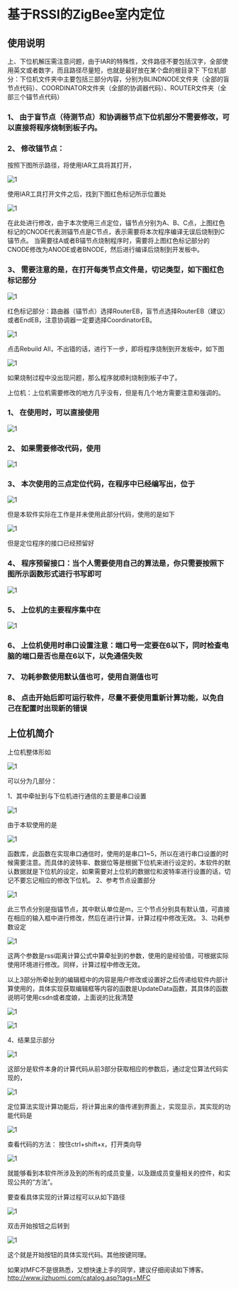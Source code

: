 # 基于RSSI的ZigBee室内定位 

## 使用说明

上、下位机解压需注意问题，由于IAR的特殊性，文件路径不要包括汉字，全部使用英文或者数字，而且路径尽量短，也就是最好放在某个盘的根目录下
下位机部分：下位机文件夹中主要包括三部分内容，分别为BLINDNODE文件夹（全部的盲节点代码）、COORDINATOR文件夹（全部的协调器代码）、ROUTER文件夹（全部三个锚节点代码） 


### 1、 由于盲节点（待测节点）和协调器节点下位机部分不需要修改，可以直接将程序烧制到板子内。 

### 2、	修改锚节点：
按照下图所示路径，将使用IAR工具将其打开， 

![1](./images/image1.png)

使用IAR工具打开文件之后，找到下图红色标记所示位置处

![1](./images/image2.png) 

在此处进行修改，由于本次使用三点定位，锚节点分别为A、B、C点，上图红色标记的CNODE代表测锚节点是C节点，表示需要将本次程序编译无误后烧制到C锚节点。
当需要往A或者B锚节点烧制程序时，需要将上图红色标记部分的CNODE修改为ANODE或者BNODE，然后进行编译后烧制到开发板中。


### 3、	需要注意的是，在打开每类节点文件是，切记类型，如下图红色标记部分

![1](./images/image3.png)  

红色标记部分：路由器（锚节点）选择RouterEB，盲节点选择RouterEB（建议）或者EndEB，注意协调器一定要选择CoordinatorEB。

![1](./images/image4.png)  

点击Rebuild All，不出错的话，进行下一步，即将程序烧制到开发板中，如下图

![1](./images/image5.png) 

如果烧制过程中没出现问题，那么程序就顺利烧制到板子中了。


上位机：上位机需要修改的地方几乎没有，但是有几个地方需要注意和强调的。 

### 1、	在使用时，可以直接使用

![1](./images/image6.png) 

### 2、	如果需要修改代码，使用

![1](./images/image7.png) 

### 3、	本次使用的三点定位代码，在程序中已经编写出，位于

![1](./images/image8.png) 

但是本软件实际在工作是并未使用此部分代码，使用的是如下

![1](./images/image9.png) 

但是定位程序的接口已经预留好 

### 4、	程序预留接口：当个人需要使用自己的算法是，你只需要按照下图所示函数形式进行书写即可 

![1](./images/image10.png) 

### 5、	上位机的主要程序集中在

![1](./images/image11.png)  

### 6、	上位机使用时串口设置注意：端口号一定要在6以下，同时检查电脑的端口是否也是在6以下，以免通信失败


### 7、	功耗参数使用默认值也可，使用自测值也可

### 8、	点击开始后即可运行软件，尽量不要使用重新计算功能，以免自己在配置时出现新的错误

## 上位机简介

上位机整体形如

![1](./imgs/image1.png)  

可以分为几部分： 

1、其中牵扯到与下位机进行通信的主要是串口设置


![1](./imgs/image2.png)  

由于本软使用的是


![1](./imgs/image3.png)  

函数库，此函数在实现串口通信时，使用的是串口1~5，所以在进行串口设置的时候需要注意。而具体的波特率、数据位等是根据下位机来进行设定的，本软件的默认数据就是下位机的设定，如果需要对上位机的数据位和波特率进行设置的话，切记不要忘记相应的修改下位机。
2、参考节点设置部分

![1](./imgs/image4.png)  

此三节点分别是指锚节点，其中默认单位是m，三个节点分别具有默认值，可直接在相应的输入框中进行修改，然后在进行计算，计算过程中修改无效。
3、功耗参数设定


![1](./imgs/image5.png)  

这两个参数是rssi距离计算公式中算牵扯到的参数，使用的是经验值，可根据实际使用环境进行修改。同样，计算过程中修改无效。 

以上3部分所牵扯到的编辑框中的内容是用户修改或设置好之后传递给软件内部计算使用的，具体实现获取编辑框等内容的函数是UpdateData函数，其具体的函数说明可使用csdn或者度娘，上面说的比我清楚


![1](./imgs/image6.png)  



![1](./imgs/image7.png)  

4、结果显示部分

![1](./imgs/image8.png)  

这部分是软件本身的计算代码从前3部分获取相应的参数后，通过定位算法代码实现的， 

![1](./imgs/image9.png)  

定位算法实现计算功能后，将计算出来的值传递到界面上，实现显示，其实现的功能代码是

![1](./imgs/image10.png)  

查看代码的方法：
按住ctrl+shift+x，打开类向导


![1](./imgs/image11.png)  

就能够看到本软件所涉及到的所有的成员变量，以及跟成员变量相关的控件，和实现公共的“方法”。 

要查看具体实现的计算过程可以从如下路径


![1](./imgs/image12.png)  

双击开始按钮之后转到

![1](./imgs/image13.png)  

这个就是开始按钮的具体实现代码。其他按键同理。




如果对MFC不是很熟悉，又想快速上手的同学，建议仔细阅读如下博客。
http://www.jizhuomi.com/catalog.asp?tags=MFC


